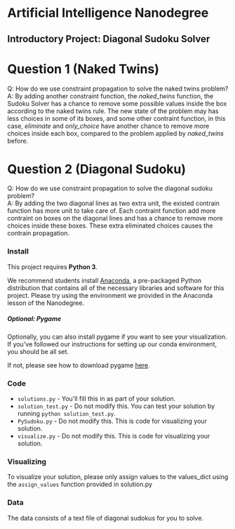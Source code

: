 # Artificial Intelligence Nanodegree
## Introductory Project: Diagonal Sudoku Solver

# Question 1 (Naked Twins)
Q: How do we use constraint propagation to solve the naked twins problem?  
A: By adding another constraint function, the *naked_twins* function, the Sudoku Solver has a chance to remove some possible values inside the box according to the naked twins rule. The new state of the problem may has less choices in some of its boxes, and some other contraint function, in this case, *eliminate* and *only_choice* have another chance to remove more choices inside each box, compared to the problem applied by *naked_twins* before.

# Question 2 (Diagonal Sudoku)
Q: How do we use constraint propagation to solve the diagonal sudoku problem?  
A: By adding the two diagonal lines as two extra unit, the existed contrain function has more unit to take care of. Each contraint function add more contraint on boxes on the diagonal lines and has a chance to remove more choices inside these boxes. These extra eliminated choices causes the contrain propagation.

### Install

This project requires **Python 3**.

We recommend students install [Anaconda](https://www.continuum.io/downloads), a pre-packaged Python distribution that contains all of the necessary libraries and software for this project. 
Please try using the environment we provided in the Anaconda lesson of the Nanodegree.

##### Optional: Pygame

Optionally, you can also install pygame if you want to see your visualization. If you've followed our instructions for setting up our conda environment, you should be all set.

If not, please see how to download pygame [here](http://www.pygame.org/download.shtml).

### Code

* `solutions.py` - You'll fill this in as part of your solution.
* `solution_test.py` - Do not modify this. You can test your solution by running `python solution_test.py`.
* `PySudoku.py` - Do not modify this. This is code for visualizing your solution.
* `visualize.py` - Do not modify this. This is code for visualizing your solution.

### Visualizing

To visualize your solution, please only assign values to the values_dict using the ```assign_values``` function provided in solution.py

### Data

The data consists of a text file of diagonal sudokus for you to solve.